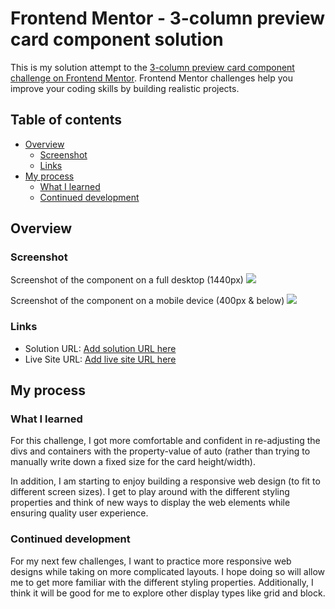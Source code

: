 # Frontend Mentor - 3-column preview card component solution

This is my solution attempt to the [3-column preview card component challenge on Frontend Mentor](https://www.frontendmentor.io/challenges/3column-preview-card-component-pH92eAR2-). Frontend Mentor challenges help you improve your coding skills by building realistic projects. 

## Table of contents

- [Overview](#overview)
  - [Screenshot](#screenshot)
  - [Links](#links)
- [My process](#my-process)
  - [What I learned](#what-i-learned)
  - [Continued development](#continued-development)


## Overview

### Screenshot

Screenshot of the component on a full desktop (1440px)
![](./screenshot.jpg)

Screenshot of the component on a mobile device (400px & below)
![](./screenshot2.jpg)

### Links

- Solution URL: [Add solution URL here](https://your-solution-url.com)
- Live Site URL: [Add live site URL here](https://your-live-site-url.com)

## My process


### What I learned

For this challenge, I got more comfortable and confident in re-adjusting the divs and containers with the property-value of auto (rather than trying to manually write down a fixed size for the card height/width).

In addition, I am starting to enjoy building a responsive web design (to fit to different screen sizes). I get to play around with the different styling properties and think of new ways to display the web elements while ensuring quality user experience.  


### Continued development

For my next few challenges, I want to practice more responsive web designs while taking on more complicated layouts. I hope doing so will allow me to get more familiar with the different styling properties. 
Additionally, I think it will be good for me to explore other display types like grid and block.

